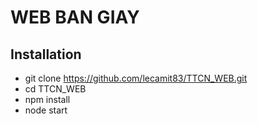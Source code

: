 # WEB BAN GIAY
## Installation

- git clone https://github.com/lecamit83/TTCN_WEB.git
- cd TTCN_WEB
- npm install
- node start
